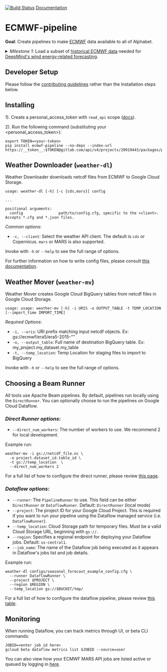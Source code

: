 [![Build Status](https://gitlab.com/google-pso/ais/grid_intelligence_ai/ecmwf/badges/master/pipeline.svg)](https://gitlab.com/google-pso/ais/grid_intelligence_ai/ecmwf/-/pipelines)
[Documentation](https://google-pso.gitlab.io/ais/grid_intelligence_ai/ecmwf/)

# ECMWF-pipeline

**Goal**: Create pipelines to make [ECMWF](https://www.ecmwf.int/) data available to all of Alphabet.

<details>
<summary>
<em>Milestone 1</em>: Load a subset of <a href="https://www.ecmwf.int/en/forecasts/datasets/archive-datasets">historical ECMWF data</a> needed for <a href="https://deepmind.com/blog/article/machine-learning-can-boost-value-wind-energy">DeepMind's wind energy-related forecasting</a>.
</summary>

- ✅ Use MARs API to download ECMWF's HRES forecasts
- ✅ Download ECMWF's ENS forecasts
- ✅ Pipe downloaded data into BigQuery for general use

</details>


## Developer Setup

Please follow the [contributing guidelines](CONTRIBUTING.md) rather than the Installation steps below.

## Installing

1). Create a personal_access_token with `read_api` scope ([docs](https://docs.gitlab.com/ee/user/profile/personal_access_tokens.html)).

2). Run the following command (substituting your <personal_access_token>):

```
export TOKEN=<your-token>
pip install ecmwf-pipeline --no-deps --index-url https://__token__:$TOKEN@gitlab.com/api/v4/projects/20919443/packages/pypi/simple
```

## Weather Downloader (`weather-dl`)

Weather Downloader downloads netcdf files from ECMWF to Google Cloud Storage.

```
usage: weather-dl [-h] [-c {cds,mars}] config

...

positional arguments:
  config                path/to/config.cfg, specific to the <client>. Accepts *.cfg and *.json files.
```
_Common options_: 
* `-c, --client`: Select the weather API client. The default is `cds` or Copernicus. `mars` or MARS is also supported.

Invoke with `-h` or `--help` to see the full range of options.

For further information on how to write config files, please consult [this documentation](Configuration.md).

## Weather Mover (`weather-mv`)

Weather Mover creates Google Cloud BigQuery tables from netcdf files in Google Cloud Storage.

```
usage: usage: weather-mv [-h] -i URIS -o OUTPUT_TABLE -t TEMP_LOCATION [--import_time IMPORT_TIME]

```

_Required Options_:
* `-i, --uris`: URI prefix matching input netcdf objects. Ex: gs://ecmwf/era5/era5-2015-""
* `-o, --output_table`: Full name of destination BigQuery table. Ex: my_project.my_dataset.my_table
* `-t, --temp_location`: Temp Location for staging files to import to BigQuery

Invoke with `-h` or `--help` to see the full range of options.

## Choosing a Beam Runner

All tools use Apache Beam pipelines. By default, pipelines run locally using the `DirectRunner`. You can optionally choose to run the pipelines on Google Cloud Dataflow.

### _Direct Runner options_:
* `--direct_num_workers`: The number of workers to use. We recommend 2 for local development.

Example run:
```shell script
weather-mv -i gs://netcdf_file.nc \
  -o project.dataset_id.table_id \
  -t gs://temp_location  \
  --direct_num_workers 2
```

For a full list of how to configure the direct runner, please review
[this page](https://beam.apache.org/documentation/runners/direct/).

### _Dataflow options_:
* `--runner`: The `PipelineRunner` to use. This field can be either `DirectRunner` or `DataflowRunner`. Default: `DirectRunner` (local mode)
* `--project`: The project ID for your Google Cloud Project. This is required if you want to run your pipeline using the Dataflow managed service (i.e. `DataflowRunner`).
* `--temp_location`: Cloud Storage path for temporary files. Must be a valid Cloud Storage URL, beginning with `gs://`.
* `--region`: Specifies a regional endpoint for deploying your Dataflow jobs. Default: `us-central1`.
* `--job_name`: The name of the Dataflow job being executed as it appears in Dataflow's jobs list and job details.


Example run: 
```shell script
weather-dl configs/seasonal_forecast_example_config.cfg \
  --runner DataflowRunner \
  --project $PROJECT \
  --region $REGION \
  --temp_location gs://$BUCKET/tmp/
```

For a full list of how to configure the dataflow pipeline, please review 
[this table](https://cloud.google.com/dataflow/docs/guides/specifying-exec-params).

## Monitoring

When running Dataflow, you can track metrics through UI, or beta CLI commands:
```shell script
JOBID=<enter job id here>
gcloud beta dataflow metrics list $JOBID --source=user
```

You can also view how your ECMWF MARS API jobs are listed active or queued by logging in [here](https://apps.ecmwf.int/mars-activity/).



